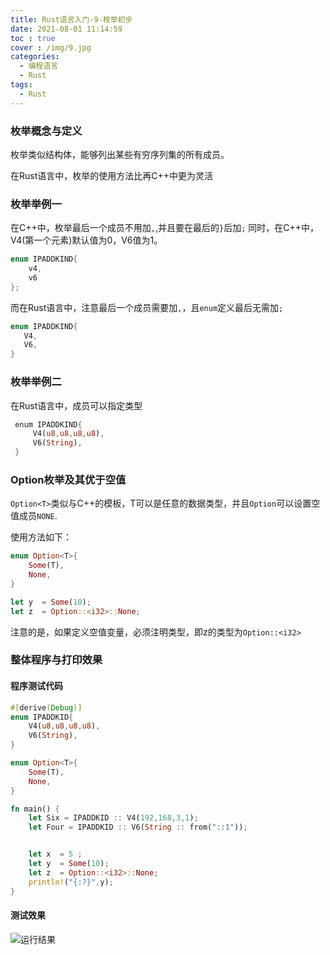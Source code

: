 ```yaml
---
title: Rust语言入门-9-枚举初步
date: 2021-08-01 11:14:59
toc : true
cover : /img/9.jpg
categories: 
  - 编程语言
  - Rust
tags: 
  - Rust
---
```

### **枚举概念与定义**

枚举类似结构体，能够列出某些有穷序列集的所有成员。<!-- more -->

在Rust语言中，枚举的使用方法比再C++中更为灵活

### **枚举举例一**

在C++中，枚举最后一个成员不用加`,`,并且要在最后的`}`后加`;` 同时，在C++中，V4(第一个元素)默认值为0，V6值为1。

```c++
enum IPADDKIND{
    v4,
    v6
};
```

而在Rust语言中，注意最后一个成员需要加`,`，且`enum`定义最后无需加`;`

```rust
enum IPADDKIND{
   V4,
   V6,
}
```

### **枚举举例二**

在Rust语言中，成员可以指定类型

```rust
 enum IPADDKIND{
     V4(u8,u8,u8,u8),   
     V6(String),
 }
```

### Option枚举及其优于空值

`Option<T>`类似与C++的模板，T可以是任意的数据类型，并且`Option`可以设置空值成员`NONE`.

使用方法如下：

```rust
enum Option<T>{
    Some(T),
    None,
}

let y  = Some(10);
let z  = Option::<i32>::None;
```

注意的是，如果定义空值变量，必须注明类型，即z的类型为`Option::<i32>`

### **整体程序与打印效果**

#### **程序测试代码**

```rust
#[derive(Debug)]
enum IPADDKID{
    V4(u8,u8,u8,u8),
    V6(String),
}

enum Option<T>{
    Some(T),
    None,
}

fn main() {
    let Six = IPADDKID :: V4(192,168,3,1);
    let Four = IPADDKID :: V6(String :: from("::1"));


    let x  = 5 ;
    let y  = Some(10);
    let z  = Option::<i32>::None;
    println!("{:?}",y);
} 

```

#### **测试效果**

![运行结果](/img/cargo3.jpg)
